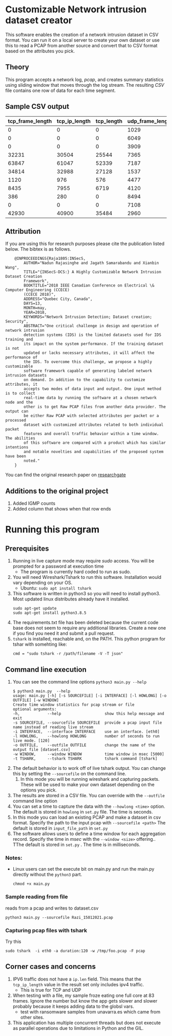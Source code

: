# Customizable Network intrusion dataset creator
This software enables the creation of a network intrusion dataset in CSV format. You can run it on a local server to create
your own dataset or use this to read a PCAP from another source and convert that to CSV format based on the attributes you pick.

## Theory
This program accepts a network log, _pcap_, and creates summary statistics using sliding window that moves through the log stream.
The resulting _CSV_ file contains one row of data for each time segment.

## Sample CSV output

| tcp_frame_length | tcp_ip_length | tcp_length | udp_frame_length | udp_ip_length | udp_length | arp_frame_length | src_length | dst_length | num_tls | num_http | num_ftp | num_ssh | num_smtp | num_dhcp | num_dns |  num_tcp | num_udp | num_arp | num_igmp | connection_pairs | num_ports | num_packets | window_end_time |
| - | - | - | - | - | - | - | - | - | - | - | - | - | - | - | - | - | - | - | - | - | - | - | - |
| 0 | 0 | 0 | 1029 | 875 | 655 | 0 | 875 | 655 | 0 | 0 | 0 | 0 | 0 | 0 | 11 | 0 | 11 | 0 | 0 | 2 | 10 | 11 | 1573510808578 |
| 0 | 0 | 0 | 6049 | 5475 | 4655 | 0 | 5475 | 4655 | 0 | 0 | 0 | 0 | 0 | 0 | 39 | 0 | 41 | 0 | 0 | 7 | 19 | 41 | 1573510813698 |
| 0 | 0 | 0 | 3909 | 3629 | 3229 | 0 | 3629 | 3229 | 0 | 0 | 0 | 0 | 0 | 0 | 19 | 0 | 20 | 0 | 0 | 7 | 12 | 20 | 1573510818748 |
| 32231 | 30504 | 25544 | 7365 | 6791 | 5971 | 0 | 6791 | 5971 | 0 | 0 | 0 | 0 | 0 | 0 | 24 | 118 | 41 | 0 | 2 | 6 | 29 | 161 | 1573510824230 |
| 63847 | 61047 | 52339 | 7187 | 6669 | 5929 | 0 | 6669 | 5929 | 7 | 0 | 0 | 0 | 0 | 0 | 29 | 194 | 37 | 0 | 0 | 10 | 34 | 231 | 1573510829288 |
| 34814 | 32988 | 27128 | 1537 | 1411 | 1231 | 0 | 1411 | 1231 | 25 | 0 | 0 | 0 | 0 | 0 | 9 | 126 | 9 | 0 | 0 | 9 | 21 | 135 | 1573510834299 |
| 1120 | 976 | 576 | 4477 | 3735 | 2675 | 0 | 3735 | 2675 | 0 | 0 | 0 | 0 | 0 | 0 | 39 | 10 | 53 | 0 | 8 | 6 | 27 | 71 | 1573510839945 |
| 8435 | 7955 | 6719 | 4120 | 3448 | 2488 | 0 | 3448 | 2488 | 10 | 0 | 0 | 0 | 0 | 0 | 44 | 30 | 48 | 0 | 0 | 11 | 28 | 78 | 1573510845166 | 
| 386 | 280 | 0 | 8494 | 7304 | 5604 | 0 | 7304 | 5604 | 0 | 0 | 0 | 0 | 0 | 0 | 85 | 7 | 85 | 0 | 10 | 17 | 53 | 102 | 1573510850251 | 
| 0 | 0 | 0 | 7108 | 6086 | 4626 | 0 | 6086 | 4626 | 0 | 0 | 0 | 0 | 0 | 0 | 71 | 0 | 73 | 0 | 0 | 11 | 38 | 73 | 1573510855679 |
| 42930 | 40900 | 35484 | 2960 | 2456 | 1736 | 0 | 2456 | 1736 | 44 | 0 | 0 | 0 | 0 | 0 | 34 | 130 | 36 | 0 | 1 | 14 | 31 | 167 | 1573510860749 |

## Attribution
If you are using this for research purposes please cite the publication listed below. The bibtex is as follows. 

```
    @INPROCEEDINGS{Raja1805:INSecS,
        AUTHOR="Nadun Rajasinghe and Jagath Samarabandu and Xianbin Wang",
        TITLE="{INSecS-DCS:} A Highly Customizable Network Intrusion Dataset Creation
        Framework",
        BOOKTITLE="2018 IEEE Canadian Conference on Electrical \& Computer Engineering (CCECE)
        (CCECE 2018)",
        ADDRESS="Quebec City, Canada",
        DAYS=13,
        MONTH=may,
        YEAR=2018,
        KEYWORDS="Network Intrusion Detection; Dataset creation; Security",
        ABSTRACT="One critical challenge in design and operation of network intrusion
        detection systems (IDS) is the limited datasets used for IDS training and
        its impact on the system performance. If the training dataset is not
        updated or lacks necessary attributes, it will affect the performance of
        the IDS. To overcome this challenge, we propose a highly customizable
        software framework capable of generating labeled network intrusion datasets
        on demand. In addition to the capability to customize attributes, it
        accepts two modes of data input and output. One input method is to collect
        real-time data by running the software at a chosen network node and the
        other is to get Raw PCAP files from another data provider. The output can
        be either Raw PCAP with selected attributes per packet or a processed
        dataset with customized attributes related to both individual packet
        features and overall traffic behavior within a time window. The abilities
        of this software are compared with a product which has similar intentions
        and notable novelties and capabilities of the proposed system have been
        noted."
    }
```
You can find the original research paper on [researchgate](https://www.researchgate.net/profile/Nadun-Rajasinghe/project/A-customizable-Network-Intrusion-Detection-dataset-creating-framework/attachment/5aff08f8b53d2f63c3ccae32/AS:627686015766528@1526663416701/download/1570426776.pdf?context=ProjectUpdatesLog)

## Additions to the original project
1. Added IGMP counts
1. Added column that shows when that row ends

# Running this program 

## Prerequisites

1. Running in live capture mode may require *sudo* access.  You will be prompted for a password at execution time
    * The program is currently hard coded to run as sudo.
1. You will need Wireshark/Tshark to run this software. Installation would vary depending on your OS.
    * Ubuntu: `sudo apt install tshark`
1. This software is written in python3 so you will need to install python3. Most updated linux distributes already have it installed.
    ```
    sudo apt-get update
    sudo apt-get install python3.8.5
    ```
1. The requirements.txt file has been deleted because the current code base does not seem to require any additional libraries. Create a new one if you find you need it and submit a pull request.
1. `tshark` is installed, reachable and, on the PATH.  This python program for tshar with somehting like:
    ```
    cmd = "sudo tshark -r /path/filename -V -T json"
    ```

## Command line execution
1. You can see the command line options `python3 main.py --help`
    ```
    $ python3 main.py  --help
    usage: main.py [-h] [-s SOURCEFILE] [-i INTERFACE] [-l HOWLONG] [-o OUTFILE] [-w WINDOW]
    Create time window statistics for pcap stream or file
    optional arguments:
    -h,            --help                   show this help message and exit
    -s SOURCEFILE, --sourcefile SOURCEFILE  provide a pcap input file name instead of reading live stream
    -i INTERFACE,  --interface INTERFACE    use an interface. [eth0]
    -l HOWLONG,    --howlong HOWLONG        number of seconds to run live mode. [120]
    -o OUTFILE,    --outfile OUTFILE        change the name of the output file [dataset.csv]
    -w WINDOW,     --window WINDOW          time window in msec [5000]
    -t TSHARK,     --tshark TSHARK          tshark command [tshark]
    ```
1. The default behavior is to work off of live tshark output. You can change this by setting the `--sourcefile` on the command line.
    1. In this mode you will be running wireshark and capturing packets. These will be used to make your own dataset depending on the options you pick. 
1. The results are stored in a CSV file.  You can override with the `--outfile` command line option
1. You can set a time to capture the data with the `--howlong <time>` option. The default is stored in `howlong` in `set.py` file. The time is seconds. 
1. In this mode you can load an existing PCAP and make a dataset in csv format. Specify the path to the input pcap with `--sourcefile <path>` The default is stored in `input_file_path` in `set.py`
1. The software allows users to define a time window for each aggregation record. Specify the time in _msec_ with the `--window <size>` offering.. TThe default is stored in  `set.py` . The time is in milliseconds. 

### Notes:
* Linux users can set the execute bit on main.py and run the main.py directly without the `python3` part.
    ```
    chmod +x main.py
    ```

### Sample reading from file
reads from a pcap and writes to dataset.csv

`python3 main.py --sourcefile Razi_15012021.pcap`

    
### Capturing pcap files with tshark
Try this
```
sudo tshark  -i eth0 -a duration:120 -w /tmp/foo.pcap -F pcap
```

## Corner cases and concerns

1. IPV6 traffic does not have a `ip.len` field.  This means that the `tcp_ip_length` value in the result set only includes ipv4 traffic.
    * This is true for TCP and UDP
1. When testing with a file, my sample froze eating one full core at 83 frames.  Ignore the number but know the app gets slower and slower probably because it keeps adding data to the globsl vars.
    * test with ransomware samples from unavarra.es which came from other sites.
1. This application has multiple concurrent threads but does not execute as parallel operations due to limitations in Python and the GIL.
